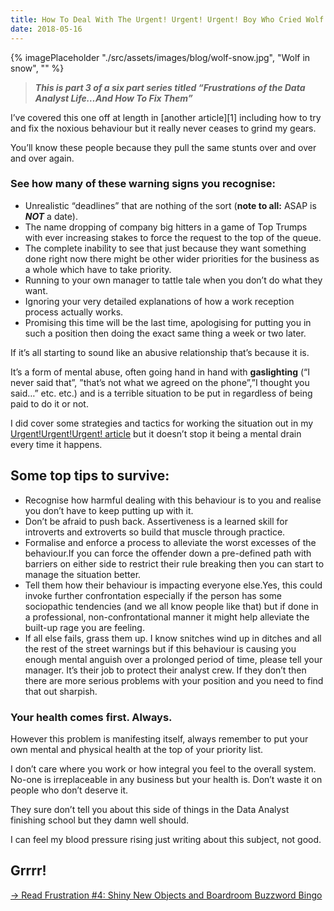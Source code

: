 ```yaml
---
title: How To Deal With The Urgent! Urgent! Urgent! Boy Who Cried Wolf
date: 2018-05-16
---
```

{% imagePlaceholder "./src/assets/images/blog/wolf-snow.jpg", "Wolf in snow", "" %}

> **_This is part 3 of a six part series titled &#8220;Frustrations of the Data Analyst Life&#8230;And How To Fix Them&#8221;_**

I’ve covered this one off at length in [another article][1] including how to try and fix the noxious behaviour but it really never ceases to grind my gears.

You&#8217;ll know these people because they pull the same stunts over and over and over again.

### See how many of these warning signs you recognise:

- Unrealistic “deadlines” that are nothing of the sort (**note to all:** ASAP is _**NOT**_ a date).
- The name dropping of company big hitters in a game of Top Trumps with ever increasing stakes to force the request to the top of the queue.
- The complete inability to see that just because they want something done right now there might be other wider priorities for the business as a whole which have to take priority.
- Running to your own manager to tattle tale when you don’t do what they want.
- Ignoring your very detailed explanations of how a work reception process actually works.
- Promising this time will be the last time, apologising for putting you in such a position then doing the exact same thing a week or two later.

If it’s all starting to sound like an abusive relationship that’s because it is.

It’s a form of mental abuse, often going hand in hand with **gaslighting** (“I never said that”, ”that’s not what we agreed on the phone”,”I thought you said…” etc. etc.) and is a terrible situation to be put in regardless of being paid to do it or not.

I did cover some strategies and tactics for working the situation out in my [Urgent!Urgent!Urgent! article](/articles/urgenturgenturgent-how-to-deal-when-someone-elses-poor-planning-becomes-your-emergency) but it doesn’t stop it being a mental drain every time it happens.

## Some top tips to survive:

  - Recognise how harmful dealing with this behaviour is to you and realise you don’t have to keep putting up with it.
  - Don’t be afraid to push back. Assertiveness is a learned skill for introverts and extroverts so build that muscle through practice.
  - Formalise and enforce a process to alleviate the worst excesses of the behaviour.If you can force the offender down a pre-defined path with barriers on either side to restrict their rule breaking then you can start to manage the situation better.
  - Tell them how their behaviour is impacting everyone else.Yes, this could invoke further confrontation especially if the person has some sociopathic tendencies (and we all know people like that) but if done in a professional, non-confrontational manner it might help alleviate the built-up rage you are feeling.
  - If all else fails, grass them up. I know snitches wind up in ditches and all the rest of the street warnings but if this behaviour is causing you enough mental anguish over a prolonged period of time, please tell your manager. It’s their job to protect their analyst crew. If they don’t then there are more serious problems with your position and you need to find that out sharpish.

### Your health comes first. Always.

However this problem is manifesting itself, always remember to put your own mental and physical health at the top of your priority list.

I don’t care where you work or how integral you feel to the overall system. No-one is irreplaceable in any business but your health is. Don’t waste it on people who don’t deserve it.

They sure don’t tell you about this side of things in the Data Analyst finishing school but they damn well should.

I can feel my blood pressure rising just writing about this subject, not good.

## Grrrr!

[-> Read Frustration #4: Shiny New Objects and Boardroom Buzzword Bingo](/articles/shiny-new-objects-and-boardroom-buzzword-bingo)
